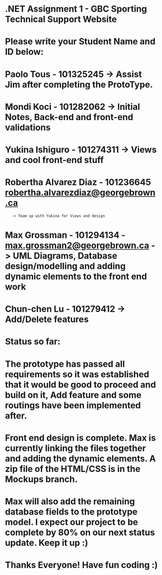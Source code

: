 # .NET Assignment 1 - GBC Sporting Technical Support Website
# Please write your Student Name and ID below:

# Paolo Tous - 101325245                   -> Assist Jim after completing the ProtoType.
# Mondi Koci - 101282062                   -> Initial Notes, Back-end and front-end validations
# Yukina Ishiguro - 101274311              -> Views and cool front-end stuff
# Robertha Alvarez Diaz - 101236645  robertha.alvarezdiaz@georgebrown.ca
       -> Team up with Yukina for Views and design
# Max Grossman - 101294134 - max.grossman2@georgebrown.ca                 -> UML Diagrams, Database design/modelling and adding dynamic elements to the front end work
# Chun-chen Lu - 101279412                 -> Add/Delete features

# Status so far: 
# The prototype has passed all requirements so it was established that it would be good to proceed and build on it, Add feature and some routings have been implemented after.
# Front end design is complete. Max is currently linking the files together and adding the dynamic elements. A zip file of the HTML/CSS is in the Mockups branch.
# Max will also add the remaining database fields to the prototype model. I expect our project to be complete by 80% on our next status update. Keep it up :)

# Thanks Everyone! Have fun coding :)
